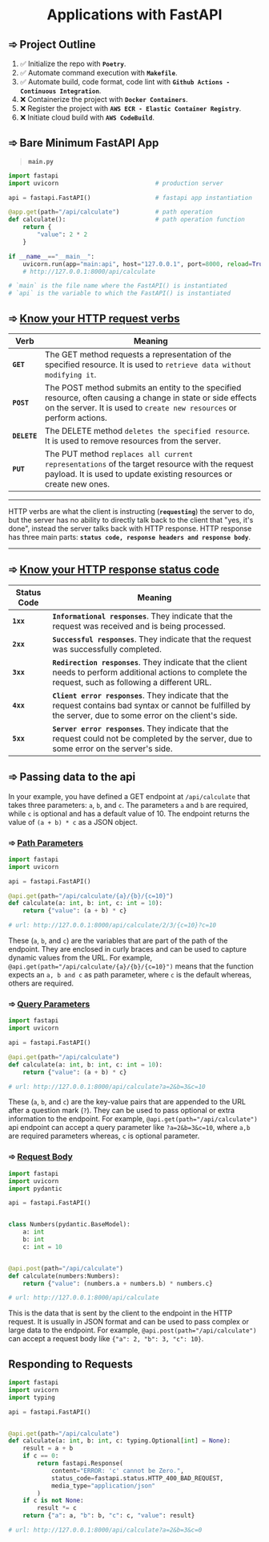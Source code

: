 <h1 align="center">Applications with FastAPI</h1>

<h2 align="left">➾ Project Outline</h2>

1. ✅ Initialize the repo with **`Poetry`**.
2. ✅ Automate command execution with **`Makefile`**.
3. ✅ Automate build, code format, code lint with **`Github Actions - Continuous Integration`**.
4. ❌ Containerize the project with **`Docker Containers`**.
5. ❌ Register the project with **`AWS ECR - Elastic Container Registry`**.
6. ❌ Initiate cloud build with **`AWS CodeBuild`**.

<h2 align="left">➾ Bare Minimum FastAPI App</h2>

> **`main.py`**

```python
import fastapi
import uvicorn                           # production server

api = fastapi.FastAPI()                  # fastapi app instantiation

@app.get(path="/api/calculate")          # path operation
def calculate():                         # path operation function
    return {
        "value": 2 * 2
    }

if __name__=="__main__":
    uvicorn.run(app="main:api", host="127.0.0.1", port=8000, reload=True)
    # http://127.0.0.1:8000/api/calculate

# `main` is the file name where the FastAPI() is instantiated
# `api` is the variable to which the FastAPI() is instantiated
```

<h2 align="left">➾ <a href="https://developer.mozilla.org/en-US/docs/Web/HTTP/Methods" target="__blank">Know your HTTP request verbs</a></h2>

| Verb         | Meaning                                                                                                                                                                              |
| ------------ | ------------------------------------------------------------------------------------------------------------------------------------------------------------------------------------ |
| **`GET`**    | The GET method requests a representation of the specified resource. It is used to `retrieve data without modifying it`.                                                              |
| **`POST`**   | The POST method submits an entity to the specified resource, often causing a change in state or side effects on the server. It is used to `create new resources` or perform actions. |
| **`DELETE`** | The DELETE method `deletes the specified resource`. It is used to remove resources from the server.                                                                                  |
| **`PUT`**    | The PUT method `replaces all current representations` of the target resource with the request payload. It is used to update existing resources or create new ones.                   |

<hr>

HTTP verbs are what the client is instructing (**`requesting`**) the server to do, but the server has no ability to directly talk back to the client that "yes, it's done", instead the server talks back with HTTP response. HTTP response has three main parts: **`status code, response headers and response body`**.

<hr>

<h2 align="left">➾ <a href="https://httpstatuses.io/" target="__blank">Know your HTTP response status code</a></h2>

| Status Code | Meaning                                                                                                                                                        |
| ----------- | -------------------------------------------------------------------------------------------------------------------------------------------------------------- |
| **`1xx`**   | **`Informational responses`**. They indicate that the request was received and is being processed.                                                             |
| **`2xx`**   | **`Successful responses`**. They indicate that the request was successfully completed.                                                                         |
| **`3xx`**   | **`Redirection responses`**. They indicate that the client needs to perform additional actions to complete the request, such as following a different URL.     |
| **`4xx`**   | **`Client error responses`**. They indicate that the request contains bad syntax or cannot be fulfilled by the server, due to some error on the client's side. |
| **`5xx`**   | **`Server error responses`**. They indicate that the request could not be completed by the server, due to some error on the server's side.                     |

<h2 align="left">➾ Passing data to the api</h2>

In your example, you have defined a GET endpoint at `/api/calculate` that takes three parameters: `a`, `b`, and `c`. The parameters `a` and `b` are required, while `c` is optional and has a default value of 10. The endpoint returns the value of `(a + b) * c` as a JSON object.

<h3 align="left">➾ <a href="https://fastapi.tiangolo.com/tutorial/path-params/" target="__blank">Path Parameters</a></h3>

```python
import fastapi
import uvicorn

api = fastapi.FastAPI()

@api.get(path="/api/calculate/{a}/{b}/{c=10}")
def calculate(a: int, b: int, c: int = 10):
    return {"value": (a + b) * c}

# url: http://127.0.0.1:8000/api/calculate/2/3/{c=10}?c=10
```

These (`a`, `b`, and `c`) are the variables that are part of the path of the endpoint. They are enclosed in curly braces and can be used to capture dynamic values from the URL. For example, `@api.get(path="/api/calculate/{a}/{b}/{c=10}")` means that the function expects an `a, b and c` as path parameter, where `c` is the default whereas, others are required.

<h3 align="left">➾ <a href="https://fastapi.tiangolo.com/tutorial/query-params/" target="__blank">Query Parameters</a></h3>

```python
import fastapi
import uvicorn

api = fastapi.FastAPI()

@api.get(path="/api/calculate")
def calculate(a: int, b: int, c: int = 10):
    return {"value": (a + b) * c}

# url: http://127.0.0.1:8000/api/calculate?a=2&b=3&c=10
```

These (`a`, `b`, and `c`) are the key-value pairs that are appended to the URL after a question mark (`?`). They can be used to pass optional or extra information to the endpoint. For example, `@api.get(path="/api/calculate")` api endpoint can accept a query parameter like `?a=2&b=3&c=10`, where `a,b` are required parameters whereas, `c` is optional parameter.

<h3 align="left">➾ <a href="https://fastapi.tiangolo.com/tutorial/body/" target="__blank">Request Body</a></h3>

```python
import fastapi
import uvicorn
import pydantic

api = fastapi.FastAPI()


class Numbers(pydantic.BaseModel):
    a: int
    b: int
    c: int = 10


@api.post(path="/api/calculate")
def calculate(numbers:Numbers):
    return {"value": (numbers.a + numbers.b) * numbers.c}

# url: http://127.0.0.1:8000/api/calculate
```

This is the data that is sent by the client to the endpoint in the HTTP request. It is usually in JSON format and can be used to pass complex or large data to the endpoint. For example, `@api.post(path="/api/calculate")` can accept a request body like `{"a": 2, "b": 3, "c": 10}`.

<h2 align="left">Responding to Requests</h2>

```python
import fastapi
import uvicorn
import typing

api = fastapi.FastAPI()


@api.get(path="/api/calculate")
def calculate(a: int, b: int, c: typing.Optional[int] = None):
    result = a + b
    if c == 0:
        return fastapi.Response(
            content="ERROR: 'c' cannot be Zero.",
            status_code=fastapi.status.HTTP_400_BAD_REQUEST,
            media_type="application/json"
        )
    if c is not None:
        result *= c
    return {"a": a, "b": b, "c": c, "value": result}

# url: http://127.0.0.1:8000/api/calculate?a=2&b=3&c=0
```
